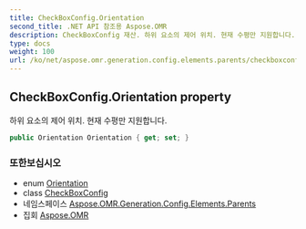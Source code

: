 ```yaml
---
title: CheckBoxConfig.Orientation
second_title: .NET API 참조용 Aspose.OMR
description: CheckBoxConfig 재산. 하위 요소의 제어 위치. 현재 수평만 지원합니다.
type: docs
weight: 100
url: /ko/net/aspose.omr.generation.config.elements.parents/checkboxconfig/orientation/
---
```

## CheckBoxConfig.Orientation property

하위 요소의 제어 위치. 현재 수평만 지원합니다.

```csharp
public Orientation Orientation { get; set; }
```

### 또한보십시오

* enum [Orientation](../../../aspose.omr.generation/orientation/)
* class [CheckBoxConfig](../)
* 네임스페이스 [Aspose.OMR.Generation.Config.Elements.Parents](../../checkboxconfig/)
* 집회 [Aspose.OMR](../../../)


